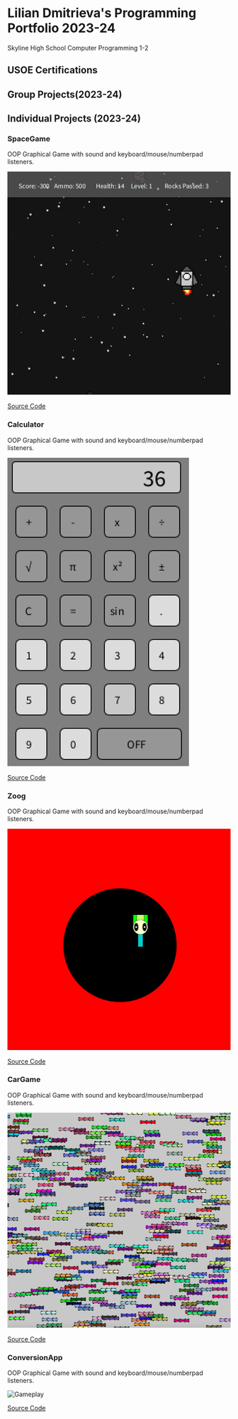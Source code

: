 # Lilian Dmitrieva's Programming Portfolio 2023-24
Skyline High School Computer Programming 1-2

## USOE Certifications

## Group Projects(2023-24)

## Individual Projects (2023-24)


### SpaceGame
OOP Graphical Game with sound and keyboard/mouse/numberpad listeners.

![Gameplay](https://github.com/LilianDm/programmingportfolio/blob/main/images/sg1.png?raw=true)

[Source Code](https://github.com/LilianDm/programmingportfolio/blob/main/src/SpaceGame.zip)

### Calculator
OOP Graphical Game with sound and keyboard/mouse/numberpad listeners.

![Gameplay](https://github.com/LilianDm/programmingportfolio/blob/main/images/calc.png?raw=true)

[Source Code](https://github.com/LilianDm/programmingportfolio/blob/main/src/CalcKeyboard.zip)

### Zoog
OOP Graphical Game with sound and keyboard/mouse/numberpad listeners.

![Gameplay](https://github.com/LilianDm/programmingportfolio/blob/main/images/zg1.png?raw=true)

[Source Code](https://github.com/LilianDm/programmingportfolio/blob/main/src/Zoog.zip)

### CarGame
OOP Graphical Game with sound and keyboard/mouse/numberpad listeners.

![Gameplay](https://github.com/LilianDm/programmingportfolio/blob/main/images/cg1.png?raw=true)

[Source Code](https://github.com/LilianDm/programmingportfolio/blob/main/src/MakingCars%202.zip)

### ConversionApp
OOP Graphical Game with sound and keyboard/mouse/numberpad listeners.

![Gameplay]()

[Source Code](https://github.com/LilianDm/programmingportfolio/blob/main/src/ConversionApp.zip)
